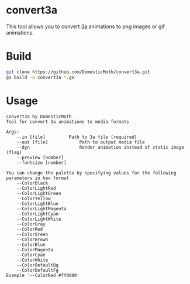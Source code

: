# convert3a
This tool allows you to convert [3a](https://github.com/DomesticMoth/3a) animations to png images or gif animations.  
# Build
```sh
git clone https://github.com/DomesticMoth/convert3a.git
go build -o convert3a *.go
```
# Usage
```
convert3a by DomesticMoth
Tool for convert 3a animations to media formats

Args:
	--in [file]			Path to 3a file (required)
	--out [file]			Path to output media file
	--dyn					Render animation instead of static image (flag)
	--preview [nomber]
	--fontsize [nomber]

You can change the palette by specifying values for the following parameters in hex format
	--ColorBlack
	--ColorLightRed
	--ColorLightGreen
	--ColorYellow
	--ColorLightBlue
	--ColorLightMagenta
	--ColorLightCyan
	--ColorLightWhite
	--ColorGray
	--ColorRed
	--ColorGreen
	--ColorBrown
	--ColorBlue
	--ColorMagenta
	--ColorCyan
	--ColorWhite
	--ColorDefaultBg
	--ColorDefaultFg
Example '--ColorRed #ff0000'
```
